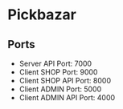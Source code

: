# Pickbazar

## Ports

- Server API Port: 7000
- Client SHOP Port: 9000
- Client SHOP API Port: 8000
- Client ADMIN Port: 5000
- Client ADMIN API Port: 4000
